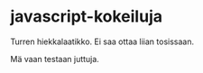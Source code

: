 # javascript-kokeiluja

Turren hiekkalaatikko. Ei saa ottaa liian tosissaan.

Mä vaan testaan juttuja.
